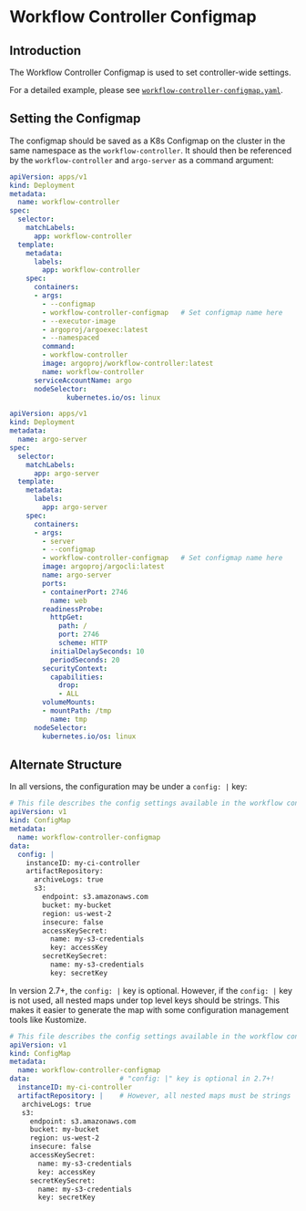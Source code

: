 # Workflow Controller Configmap

## Introduction

The Workflow Controller Configmap is used to set controller-wide settings.

For a detailed example, please see [`workflow-controller-configmap.yaml`](./workflow-controller-configmap.yaml).

## Setting the Configmap

The configmap should be saved as a K8s Configmap on the cluster in the same namespace as the `workflow-controller`.
It should then be referenced by the `workflow-controller` and `argo-server` as a command argument:

```yaml
apiVersion: apps/v1
kind: Deployment
metadata:
  name: workflow-controller
spec:
  selector:
    matchLabels:
      app: workflow-controller
  template:
    metadata:
      labels:
        app: workflow-controller
    spec:
      containers:
      - args:
        - --configmap
        - workflow-controller-configmap   # Set configmap name here
        - --executor-image
        - argoproj/argoexec:latest
        - --namespaced
        command:
        - workflow-controller
        image: argoproj/workflow-controller:latest
        name: workflow-controller
      serviceAccountName: argo
      nodeSelector:
              kubernetes.io/os: linux
```
```yaml
apiVersion: apps/v1
kind: Deployment
metadata:
  name: argo-server
spec:
  selector:
    matchLabels:
      app: argo-server
  template:
    metadata:
      labels:
        app: argo-server
    spec:
      containers:
      - args:
        - server
        - --configmap
        - workflow-controller-configmap   # Set configmap name here
        image: argoproj/argocli:latest
        name: argo-server
        ports:
        - containerPort: 2746
          name: web
        readinessProbe:
          httpGet:
            path: /
            port: 2746
            scheme: HTTP
          initialDelaySeconds: 10
          periodSeconds: 20
        securityContext:
          capabilities:
            drop:
            - ALL
        volumeMounts:
        - mountPath: /tmp
          name: tmp
      nodeSelector:
        kubernetes.io/os: linux
```

## Alternate Structure

In all versions, the configuration may be under a `config: |` key:

```yaml
# This file describes the config settings available in the workflow controller configmap
apiVersion: v1
kind: ConfigMap
metadata:
  name: workflow-controller-configmap
data:
  config: |
    instanceID: my-ci-controller
    artifactRepository:
      archiveLogs: true
      s3:
        endpoint: s3.amazonaws.com
        bucket: my-bucket
        region: us-west-2
        insecure: false
        accessKeySecret:
          name: my-s3-credentials
          key: accessKey
        secretKeySecret:
          name: my-s3-credentials
          key: secretKey

```

In version 2.7+, the `config: |` key is optional. However, if the `config: |` key is not used, all nested maps under top level
keys should be strings. This makes it easier to generate the map with some configuration management tools like Kustomize.

```yaml
# This file describes the config settings available in the workflow controller configmap
apiVersion: v1
kind: ConfigMap
metadata:
  name: workflow-controller-configmap
data:                      # "config: |" key is optional in 2.7+!
  instanceID: my-ci-controller
  artifactRepository: |    # However, all nested maps must be strings
   archiveLogs: true
   s3:
     endpoint: s3.amazonaws.com
     bucket: my-bucket
     region: us-west-2
     insecure: false
     accessKeySecret:
       name: my-s3-credentials
       key: accessKey
     secretKeySecret:
       name: my-s3-credentials
       key: secretKey
```
